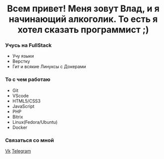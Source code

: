 <h1 align="center">Всем привет! Меня зовут Влад, и я начинающий алкоголик. То есть я хотел сказать программист ;)</h1>

### Учусь на FullStack
- Учу языки
- Верстку
- Гит и всякие Линуксы с Докерами

### То с чем работаю
* Git
* VScode
* HTML5/CSS3
* JavaScript
* PHP
* Bitrix
* Linux(Fedora/Ubuntu)
* Docker

### Связаться со мной

[Vk](https://vk.com/cheremnovvladislav)
[Telegram](https://t.me/Vladislav_Cheremnov)
